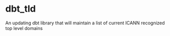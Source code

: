 # dbt_tld
 An updating dbt library that will maintain a list of current ICANN recognized top level domains
